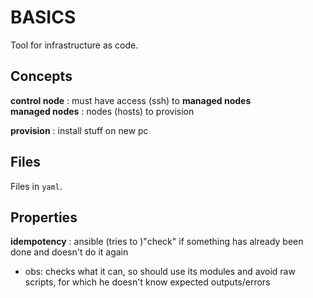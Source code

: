 # BASICS

Tool for infrastructure as code.  

## Concepts

**control node** : must have access (ssh) to **managed nodes**    
**managed nodes** : nodes (hosts) to provision  

**provision** : install stuff on new pc  

## Files

Files in `yaml`.  

## Properties

**idempotency** : ansible (tries to )"check" if something has already been done and doesn't do it again  
*	obs: checks what it can, so should use its modules and avoid raw scripts, for which he doesn't know expected outputs/errors
